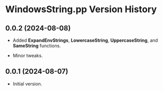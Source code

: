 # WindowsString.pp Version History

## 0.0.2 (2024-08-08)

* Added **ExpandEnvStrings**, **LowercaseString**, **UppercaseString**, and **SameString** functions.

* Minor tweaks.

## 0.0.1 (2024-08-07)

* Initial version.
